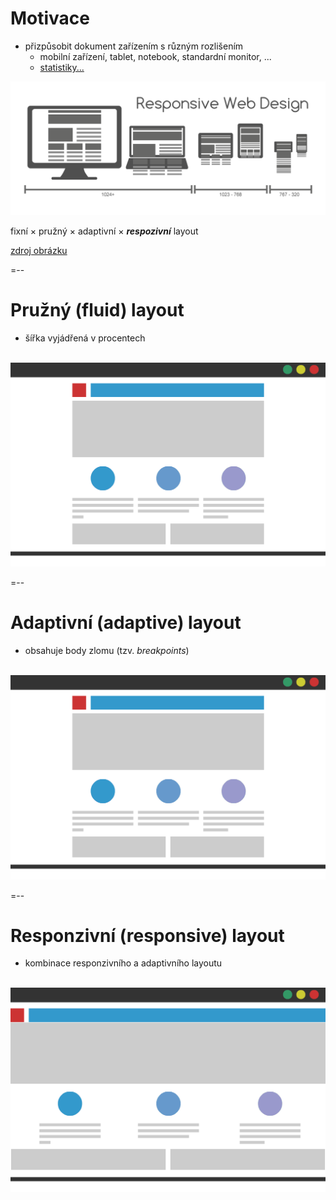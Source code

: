 # Motivace

- přizpůsobit dokument zařízením s různým rozlišením
  - mobilní zařízení, tablet, notebook, standardní monitor, ...
  - [statistiky...](https://gs.statcounter.com/screen-resolution-stats)

<div style="text-align: center">
  <img src="assets/responsive.png" alt="Different layouts">
</div>

fixní × pružný × adaptivní × ***respozivní*** layout

<span class="note"><a href="https://commons.wikimedia.org/wiki/File:Responsive_Web_Design_for_Desktop,_Notebook,_Tablet_and_Mobile_Phone.png">zdroj obrázku</a></span>

=--

# Pružný (fluid) layout

- šířka vyjádřená v procentech

<br>

<div style="text-align: center">
  <img src="assets/responsive/fig-fluid.gif" alt="Fluid layout">
</div>

=--

# Adaptivní (adaptive) layout

- obsahuje body zlomu (tzv. *breakpoints*)

<br>

<div style="text-align: center">
  <img src="assets/responsive/fig-adaptive.gif" alt="Adaptive layout">
</div>

=--

# Responzivní (responsive) layout

- kombinace responzivního a adaptivního layoutu

<br>

<div style="text-align: center">
  <img src="assets/responsive/fig-responsive.gif" alt="Responsive layout">
</div>